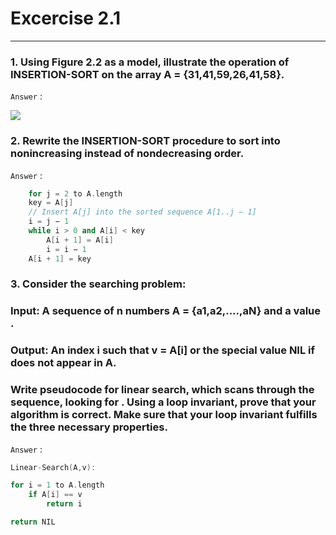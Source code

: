 # Excercise 2.1

---

### 1. Using Figure 2.2 as a model, illustrate the operation of INSERTION-SORT on the array A = {31,41,59,26,41,58}.

`Answer` :

![](https://i.ibb.co/Fz2w4KL/my-basic-app.png)

### 2. Rewrite the INSERTION-SORT procedure to sort into nonincreasing instead of nondecreasing order.

`Answer` :

```cpp
    for j = 2 to A.length
    key = A[j]
    // Insert A[j] into the sorted sequence A[1..j − 1]
    i = j − 1
    while i > 0 and A[i] < key
        A[i + 1] = A[i]
        i = i − 1
    A[i + 1] = key
```

### 3. Consider the searching problem:

### Input: A sequence of n numbers A = {a1,a2,....,aN} and a value .

### Output: An index i such that v = A[i] or the special value NIL if does not appear in A.

### Write pseudocode for linear search, which scans through the sequence, looking for . Using a loop invariant, prove that your algorithm is correct. Make sure that your loop invariant fulfills the three necessary properties.

`Answer` :

```cpp
Linear-Search(A,v):

for i = 1 to A.length
    if A[i] == v
        return i

return NIL
```
